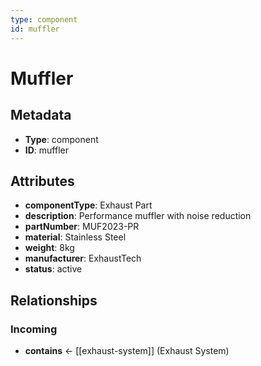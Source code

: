 ```yaml
---
type: component
id: muffler
---
```


# Muffler

## Metadata

- **Type**: component
- **ID**: muffler

## Attributes

- **componentType**: Exhaust Part
- **description**: Performance muffler with noise reduction
- **partNumber**: MUF2023-PR
- **material**: Stainless Steel
- **weight**: 8kg
- **manufacturer**: ExhaustTech
- **status**: active

## Relationships

### Incoming

- **contains** ← [[exhaust-system]] (Exhaust System)

